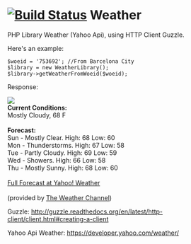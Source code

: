 [![Build Status](https://travis-ci.org/franhernandez/Weather.svg?branch=master)](https://travis-ci.org/franhernandez/Weather)
Weather
=======
PHP Library Weather (Yahoo Api), using HTTP Client Guzzle.

Here's an example:

```
$woeid = '753692'; //From Barcelona City
$library = new WeatherLibrary();
$library->getWeatherFromWoeid($woeid);
```

Response:

<img src="http://l.yimg.com/a/i/us/we/52/28.gif"/><br />
<b>Current Conditions:</b><br />
Mostly Cloudy, 68 F<BR />
<BR /><b>Forecast:</b><BR />
Sun - Mostly Clear. High: 68 Low: 60<br />
Mon - Thunderstorms. High: 67 Low: 58<br />
Tue - Partly Cloudy. High: 69 Low: 59<br />
Wed - Showers. High: 66 Low: 58<br />
Thu - Mostly Sunny. High: 68 Low: 60<br />
<br />
<a href="http://us.rd.yahoo.com/dailynews/rss/weather/Barcelona__ES/*http://weather.yahoo.com/forecast/SPXX0015_f.html">Full Forecast at Yahoo! Weather</a><BR/><BR/>
(provided by <a href="http://www.weather.com" >The Weather Channel</a>)<br/>


Guzzle: http://guzzle.readthedocs.org/en/latest/http-client/client.html#creating-a-client

Yahoo Api Weather: https://developer.yahoo.com/weather/


